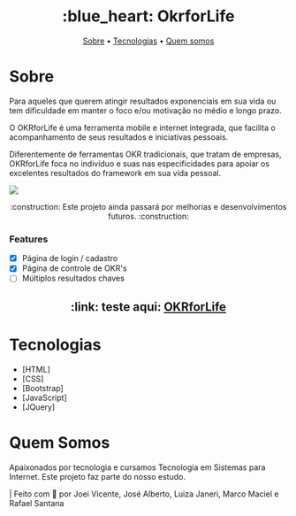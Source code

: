 <h1 align="center">:blue_heart: OkrforLife</h1>

<p align="center">
  <a href="sobre">Sobre</a> •
  <a href="quem-somos">Tecnologias</a> •
  <a href="quem-somos">Quem somos</a>  
</p>

# Sobre
<p>Para aqueles que querem atingir resultados exponenciais em sua vida ou tem dificuldade em manter o foco e/ou motivação no médio e longo prazo.</p>
<p>O OKRforLife é uma ferramenta mobile e internet integrada, que facilita  o acompanhamento de seus resultados e iniciativas pessoais.</p>
<p>Diferentemente de ferramentas OKR tradicionais, que tratam de empresas, OKRforLife foca no indivíduo e suas nas especificidades para apoiar os excelentes resultados do framework em sua vida pessoal.</p>

<img align="center" src="https://okrforlife.000webhostapp.com/img/okr.gif">

<p align="center">:construction: Este projeto ainda passará por melhorias e desenvolvimentos futuros. :construction:</p>

### Features
- [x] Página de login / cadastro
- [x] Página de controle de OKR's
- [ ] Múltiplos resultados chaves

<h2 align="center">:link: teste aqui: <a href="https://okrforlife.000webhostapp.com/img/okr.gif">OKRforLife</a></h2>

# Tecnologias
- [HTML]
- [CSS]
- [Bootstrap]
- [JavaScript]
- [JQuery]

# Quem Somos
<p>Apaixonados por tecnologia e cursamos Tecnologia em Sistemas para Internet. Este projeto faz parte do nosso estudo.</p>

| Feito com :blue_heart: por Joei Vicente, José Alberto, Luiza Janeri, Marco Maciel e Rafael Santana

